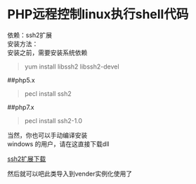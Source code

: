 # PHP远程控制linux执行shell代码
依赖：ssh2扩展  
安装方法：  
安装之前，需要安装系统依赖
>yum install libssh2 libssh2-devel  

##php5.x  
>pecl install ssh2

##php7.x
>pecl install ssh2-1.0

当然，你也可以手动编译安装  
windows 的用户，请在这直接下载dll  

<a href="https://pecl.php.net/package/ssh2">ssh2扩展下载</a>

然后就可以吧此类导入到vender实例化使用了